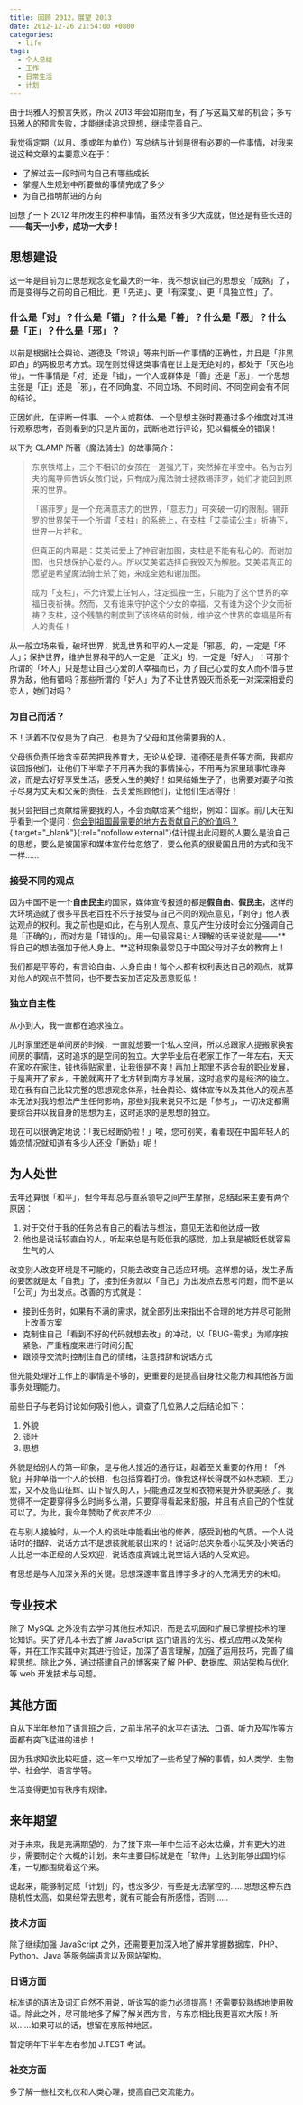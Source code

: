 ```yaml
---
title: 回顾 2012，展望 2013
date: 2012-12-26 21:54:00 +0800
categories:
  - life
tags:
  - 个人总结
  - 工作
  - 日常生活
  - 计划
---
```

由于玛雅人的预言失败，所以 2013 年会如期而至，有了写这篇文章的机会；多亏玛雅人的预言失败，才能继续追求理想，继续完善自己。

我觉得定期（以月、季或年为单位）写总结与计划是很有必要的一件事情，对我来说这种文章的主要意义在于：

* 了解过去一段时间内自己有哪些成长
* 掌握人生规划中所要做的事情完成了多少
* 为自己指明前进的方向

回想了一下 2012 年所发生的种种事情，虽然没有多少大成就，但还是有些长进的——**每天一小步，成功一大步！**

## 思想建设

这一年是目前为止思想观念变化最大的一年，我不想说自己的思想变「成熟」了，而是变得与之前的自己相比，更「先进」、更「有深度」、更「具独立性」了。

### 什么是「对」？什么是「错」？什么是「善」？什么是「恶」？什么是「正」？什么是「邪」？

以前是根据社会舆论、道德及「常识」等来判断一件事情的正确性，并且是「非黑即白」的两极思考方式。现在则觉得这类事情在世上是无绝对的，都处于「灰色地带」。一件事情是「对」还是「错」，一个人或群体是「善」还是「恶」，一个思想主张是「正」还是「邪」，在不同角度、不同立场、不同时间、不同空间会有不同的结论。

正因如此，在评断一件事、一个人或群体、一个思想主张时要通过多个维度对其进行观察思考，否则看到的只是片面的，武断地进行评论，犯以偏概全的错误！

以下为 CLAMP 所著《魔法骑士》的故事简介：

> 东京铁塔上，三个不相识的女孩在一道强光下，突然掉在半空中。名为古列夫的魔导师告诉女孩们说，只有成为魔法骑士拯救锡菲罗，她们才能回到原来的世界。
>
> 「锡菲罗」是一个充满意志力的世界，「意志力」可突破一切的限制。锡菲罗的世界架于一个所谓「支柱」的系统上，在支柱「艾美诺公主」祈祷下，世界一片祥和。
>
> 但真正的内幕是：艾美诺爱上了神官谢加图，支柱是不能有私心的。而谢加图，也只想保护心爱的人。所以艾美诺选择自我毁灭为解脱。艾美诺真正的愿望是希望魔法骑士杀了她，来成全她和谢加图。
>
> 成为「支柱」，不允许爱上任何人，注定孤独一生，只能为了这个世界的幸福日夜祈祷。然而，又有谁来守护这个少女的幸福，又有谁为这个少女而祈祷？支柱，这个残酷的制度到了该终结的时候，维护这个世界的幸福是所有人的责任！

从一般立场来看，破坏世界，扰乱世界和平的人一定是「邪恶」的，一定是「坏人」；保护世界，维护世界和平的人一定是「正义」的，一定是「好人」！可那个所谓的「坏人」只是想让自己心爱的人幸福而已，为了自己心爱的女人而不惜与世界为敌，他有错吗？那些所谓的「好人」为了不让世界毁灭而杀死一对深深相爱的恋人，她们对吗？

### 为自己而活？

不！活着不仅仅是为了自己，也是为了父母和其他需要我的人。

父母很负责任地含辛茹苦把我养育大，无论从伦理、道德还是责任等方面，我都应该回报他们，让他们下半辈子不用再为我的事情操心，不用再为家里琐事忙碌奔波，而是去好好享受生活，感受人生的美好！如果结婚生子了，也需要对妻子和孩子尽身为丈夫和父亲的责任，去关爱照顾他们，让他们生活得好！

我只会把自己贡献给需要我的人，不会贡献给某个组织，例如：国家。前几天在知乎看到一个提问：[你会到祖国最需要的地方去贡献自己的价值吗？](http://www.zhihu.com/question/20618535){:target="_blank"}{:rel="nofollow external"}估计提出此问题的人要么是没自己的思想，要么是被国家和媒体宣传给忽悠了，要么他真的很爱国且用的方式和我不一样……

### 接受不同的观点

因为中国不是一个**自由民主**的国家，媒体宣传报道的都是**假自由**、**假民主**，这样的大环境造就了很多平民老百姓不乐于接受与自己不同的观点意见，「剥夺」他人表达观点的权利。我之前也是如此，在与别人观点、意见产生分歧时会过分强调自己是「正确的」，而对方是「错误的」。用一句最容易让人理解的话来说就是——**将自己的想法强加于他人身上。**这种现象最常见于中国父母对子女的教育上！

我们都是平等的，有言论自由、人身自由！每个人都有权利表达自己的观点，就算对他人的观点不赞同，也不要去妄加否定及恶意贬低！

### 独立自主性

从小到大，我一直都在追求独立。

儿时家里还是单间房的时候，一直就想要一个私人空间，所以总跟家人提搬家换套间房的事情，这时追求的是空间的独立。大学毕业后在老家工作了一年左右，天天在家吃在家住，钱也得贴家里，让我很是不爽！再加上那里不适合我的职业发展，于是离开了家乡，干脆就离开了北方转到南方寻发展，这时追求的是经济的独立。现在我有自己比较完整的思想观念体系，社会舆论、媒体宣传以及其他人的观点基本无法对我的想法产生任何影响，那些对我来说只不过是「参考」，一切决定都需要综合并以我自身的思想为主，这时追求的是思想的独立。

现在可以很确定地说：「我已经断奶啦！」唉，您可别笑，看看现在中国年轻人的婚恋情况就知道有多少人还没「断奶」呢！

## 为人处世

去年还算很「和平」，但今年却总与直系领导之间产生摩擦，总结起来主要有两个原因：

1. 对于交付于我的任务总有自己的看法与想法，意见无法和他达成一致
2. 他也是说话较直白的人，听起来总是有贬低我的感觉，加上我是被贬低就容易生气的人

改变别人改变环境是不可能的，只能去改变自己适应环境。这样想的话，发生矛盾的要因就是太「自我」了，接到任务就以「自己」为出发点去思考问题，而不是以「公司」为出发点。改善的方式就是：

* 接到任务时，如果有不满的需求，就全部列出来指出不合理的地方并尽可能附上改善方案
* 克制住自己「看到不好的代码就想去改」的冲动，以「BUG-需求」为顺序按紧急、严重程度来进行时间分配
* 跟领导交流时控制住自己的情绪，注意措辞和说话方式

但光能处理好工作上的事情是不够的，更重要的是提高自身社交能力和其他各方面事务处理能力。

前些日子与老妈讨论如何吸引他人，调查了几位熟人之后结论如下：

1. 外貌
2. 谈吐
3. 思想

外貌是给别人的第一印象，是与他人接近的通行证，起着至关重要的作用！「外貌」并非单指一个人的长相，也包括穿着打扮。像我这样长得既不如林志颖、王力宏，又不及高山征辉、山下智久的人，只能通过发型和衣物来提升外貌美感了。我觉得不一定要穿得多么时尚多么潮，只要穿得看起来舒服，并且有点自己的个性就可以了。为此，我今年赞助了优衣库不少……

在与别人接触时，从一个人的谈吐中能看出他的修养，感受到他的气质。一个人说话时的措辞、说话方式不是想装就能装出来的！说话时总夹杂着小玩笑及小笑话的人比总一本正经的人受欢迎，说话态度真诚比说空话大话的人受欢迎。

有思想是与人加深关系的关键。思想深邃丰富且博学多才的人充满无穷的未知。

## 专业技术

除了 MySQL 之外没有去学习其他技术知识，而是去巩固和扩展已掌握技术的理论知识。买了好几本书去了解 JavaScript 这门语言的优劣、模式应用以及架构等，并在工作实践中对其进行验证，加深了语言理解，加强了运用技巧，完善了编程思想。除此之外，通过搭建自己的博客来了解 PHP、数据库、网站架构与优化等 web 开发技术与问题。

## 其他方面

自从下半年参加了语言班之后，之前半吊子的水平在语法、口语、听力及写作等方面都有突飞猛进的进步！

因为我求知欲比较旺盛，这一年中又增加了一些希望了解的事情，如人类学、生物学、社会学、语言学等。

生活变得更加有秩序有规律。

## 来年期望

对于未来，我是充满期望的，为了接下来一年中生活不必太枯燥，并有更大的进步，需要制定个大概的计划。来年主要目标就是在「软件」上达到能够出国的标准，一切都围绕着这个来。

说起来，能够制定成「计划」的，也没多少，有些是无法掌控的……思想这种东西随机性太高，如果经常去思考，就有可能会有所感悟，否则……

### 技术方面

除了继续加强 JavaScript 之外，还需要更加深入地了解并掌握数据库，PHP、Python、Java 等服务端语言以及网站架构。

### 日语方面

标准语的语法及词汇自然不用说，听说写的能力必须提高！还需要较熟练地使用敬语。除此之外，尽可能地多了解了解关西方言，与东京相比我更喜欢大阪！所以……如果可以的话，想留在京阪神地区。

暂定明年下半年左右参加 J.TEST 考试。

### 社交方面

多了解一些社交礼仪和人类心理，提高自己交流能力。
